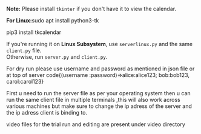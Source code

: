 <p><strong>Note:</strong> Please install <code>tkinter</code> if you don't have it to view the calendar.</p>
<p><strong> For Linux:</strong>sudo apt install python3-tk</p>
<p>pip3 install tkcalendar</p>
<p>If you're running it on <strong>Linux Subsystem</strong>, use <code>serverlinux.py</code> and the same <code>client.py</code> file.<br>
Otherwise, run <code>server.py</code> and <code>client.py</code>.</p>
<p>For dry run please use username and password as mentioned in json file or at top of server code{(username :password)=>alice:alice123;  bob:bob123,  carol:carol123}</p>
<p>First u need to run the server file as per your operating system then u can run the same client file in multiple terminals ,this will also work across various machines but make sure to change the ip adress of the server and the ip adress client is binding to. </p>
<p>video files for the trial run and editing are present under video directory</p>
